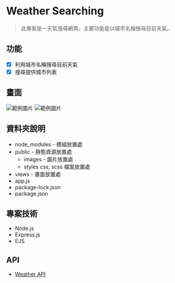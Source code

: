 # Weather Searching

> 此專案是一天氣搜尋網頁，主要功能是以城市名稱搜尋目前天氣。
 
## 功能

- [x] 利用城市名稱搜尋目前天氣
- [x] 搜尋提供城市列表 

## 畫面

![範例圖片](https://i.imgur.com/8LTWZwn.jpg)
![範例圖片](https://i.imgur.com/bXhOQ4B.jpg)

## 資料夾說明

- node_modules - 模組放置處
- public - 靜態資源放置處
  - images - 圖片放置處
  - styles css, scss 檔案放置處
- views - 畫面放置處
- app.js
- package-lock.json
- package.json

## 專案技術

- Node.js
- Express.js
- EJS

## API

- [Weather API](https://openweathermap.org/api)
